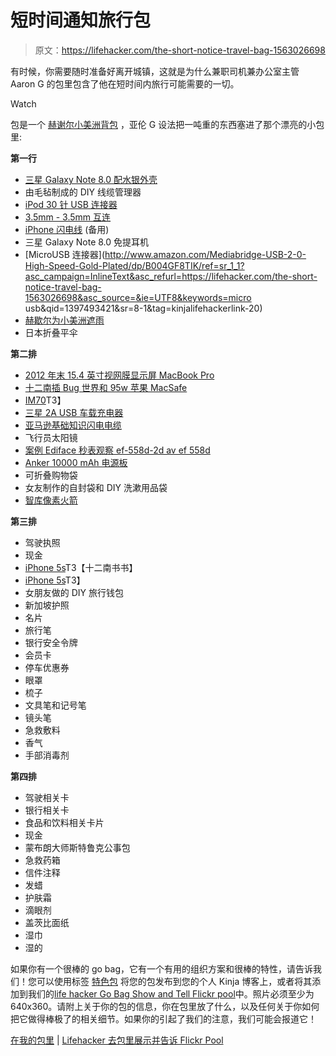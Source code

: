 # 短时间通知旅行包

> 原文：<https://lifehacker.com/the-short-notice-travel-bag-1563026698>

有时候，你需要随时准备好离开城镇，这就是为什么兼职司机兼办公室主管 Aaron G 的包里包含了他在短时间内旅行可能需要的一切。

Watch

包是一个 [赫谢尔小美洲背包](http://shop.herschelsupply.com/products/little-america-backpack-black) ，亚伦 G 设法把一吨重的东西塞进了那个漂亮的小包里:

**第一行**

*   [三星 Galaxy Note 8.0 配水银外壳](http://www.samsung.com/global/microsite/galaxynote/note8.0/)
*   由毛毡制成的 DIY 线缆管理器
*   [iPod 30 针 USB 连接器](http://store.apple.com/us/product/MA591G/C/apple-30-pin-to-usb-cable)
*   [3.5mm - 3.5mm 互连](http://www.bestbuy.com/site/audioquest-evergreen-2-3-5mm-to-3-5mm-interconnect-cable-black-green/2038939.p?id=1219068636589&skuId=2038939)
*   [iPhone 闪电线](http://www.amazon.com/Apple-Lightning-to-USB-Cable/dp/B0097BEFYA?asc_campaign=InlineText&asc_refurl=https://lifehacker.com/the-short-notice-travel-bag-1563026698&asc_source=&tag=kinjalifehackerlink-20) (备用)
*   三星 Galaxy Note 8.0 免提耳机
*   [MicroUSB 连接器](http://www.amazon.com/Mediabridge-USB-2-0-High-Speed-Gold-Plated/dp/B004GF8TIK/ref=sr_1_1?asc_campaign=InlineText&asc_refurl=https://lifehacker.com/the-short-notice-travel-bag-1563026698&asc_source=&ie=UTF8&keywords=micro usb&qid=1397493421&sr=8-1&tag=kinjalifehackerlink-20)
*   [赫歇尔为小美洲遮雨](http://www.tactics.com/herschel-supply/packable-rain-cover)
*   日本折叠平伞

**第二排**

*   [2012 年末 15.4 英寸视网膜显示屏 MacBook Pro](http://store.apple.com/us/product/FC976LL/A)
*   [十二南插 Bug 世界和 95w 苹果 MacSafe](https://www.amazon.com/dp/B009ZT2CE4?asc_campaign=InlineText&asc_refurl=https://lifehacker.com/the-short-notice-travel-bag-1563026698&asc_source=&linkCode=ogi&psc=1&smid=A3GMNP3CXMIPDP&tag=kinjalifehackerlink-20&th=1)
*   [IM70](http://www.amazon.com/Audio-Technica-ATH-IM70-symphonic-driver-Monitor-headphones/dp/B00FWGTZWQ?asc_campaign=InlineText&asc_refurl=https://lifehacker.com/the-short-notice-travel-bag-1563026698&asc_source=&tag=kinjalifehackerlink-20)T3】
*   [三星 2A USB 车载充电器](http://www.samsung.com/us/mobile/cell-phones-accessories/ECA-U21CBEBXAR)
*   [亚马逊基础知识闪电电缆](http://www.amazon.com/AmazonBasics-USB-Lightning-Compatible-Cable/dp/B009SYZ8OC?asc_campaign=InlineText&asc_refurl=https://lifehacker.com/the-short-notice-travel-bag-1563026698&asc_source=&tag=kinjalifehackerlink-20)
*   飞行员太阳镜
*   [案例 Ediface 秒表观察 ef-558d-2d av ef 558d](http://www.amazon.com/Casio-Edifice-EF558D-2AV-Silver-Stainless-Steel/dp/B0048FLBUQ?asc_campaign=InlineText&asc_refurl=https://lifehacker.com/the-short-notice-travel-bag-1563026698&asc_source=&tag=kinjalifehackerlink-20)
*   [Anker 10000 mAh 电源板](http://www.amazon.com/10000mAh-Portable-External-Smartphones-USB-charged/dp/B009USAJCC?asc_campaign=InlineText&asc_refurl=https://lifehacker.com/the-short-notice-travel-bag-1563026698&asc_source=&tag=kinjalifehackerlink-20)
*   可折叠购物袋
*   女友制作的自封袋和 DIY 洗漱用品袋
*   [智库像素火箭](http://www.thinktankphoto.com/products/pixel-pocket-rocket-usa-flag.aspx)

**第三排**

*   驾驶执照
*   现金
*   [iPhone 5s](http://www.twelvesouth.com/product/bookbook-for-iphone-5)T3【十二南书书】
*   [iPhone 5s](https://www.apple.com/iphone-5s/)T3】
*   女朋友做的 DIY 旅行钱包
*   新加坡护照
*   名片
*   旅行笔
*   银行安全令牌
*   会员卡
*   停车优惠券
*   眼罩
*   梳子
*   文具笔和记号笔
*   镜头笔
*   急救敷料
*   香气
*   手部消毒剂

**第四排**

*   驾驶相关卡
*   银行相关卡
*   食品和饮料相关卡片
*   现金
*   蒙布朗大师斯特鲁克公事包
*   急救药箱
*   信件注释
*   发蜡
*   护肤霜
*   滴眼剂
*   盖茨比面纸
*   湿巾
*   湿的

如果你有一个很棒的 go bag，它有一个有用的组织方案和很棒的特性，请告诉我们！您可以使用标签 [特色包](http://kinja.com/tag/featured-bag) 将您的包发布到您的个人 Kinja 博客上，或者将其添加到我们的[life hacker Go Bag Show and Tell Flickr pool](http://www.flickr.com/groups/2301352@N21)中。照片必须至少为 640x360。请附上关于你的包的信息，你在包里放了什么，以及任何关于你如何把它做得棒极了的相关细节。如果你的引起了我们的注意，我们可能会报道它！

[在我的包里](https://www.flickr.com/photos/zh3us/13593951254/in/pool-2301352@N21) | [Lifehacker 去包里展示并告诉 Flickr Pool](http://www.flickr.com/groups/2301352@N21)